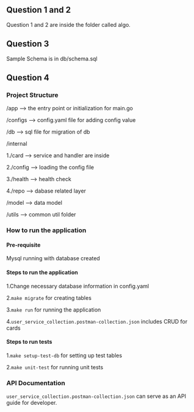 ## Question 1 and 2
Question 1 and 2 are inside the folder called algo.

## Question 3
Sample Schema is in db/schema.sql

## Question 4

### Project Structure
/app --> the entry point or initialization for main.go

/configs --> config.yaml file for adding config value

/db --> sql file for migration of db

/internal

1./card --> service and handler are inside
                
2./config --> loading the config file

3./health --> health check 

4./repo --> dabase related layer


/model --> data model

/utils --> common util folder

### How to run the application

#### Pre-requisite
Mysql running with database created

#### Steps to run the application
1.Change necessary database information in config.yaml

2.`make migrate` for creating tables

3.`make run` for running the application

4.`user_service_collection.postman-collection.json` includes CRUD for cards

#### Steps to run tests
1.`make setup-test-db` for setting up test tables

2.`make unit-test` for running unit tests

### API Documentation
`user_service_collection.postman-collection.json` can serve as an API guide for developer. 